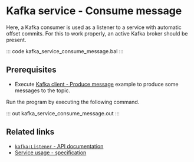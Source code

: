 # Kafka service - Consume message

Here, a Kafka consumer is used as a listener to a service with automatic offset commits. For this to work properly, an active Kafka broker should be present.

::: code kafka_service_consume_message.bal :::

## Prerequisites
- Execute [Kafka client - Produce message](/learn/by-example/kafka-client-produce-message) example to produce some messages to the topic.

Run the program by executing the following command.

::: out kafka_service_consume_message.out :::

## Related links
- [`kafka:Listener` - API documentation](https://lib.ballerina.io/ballerinax/kafka/3.4.0/clients/Listener)
- [Service usage - specification](https://github.com/ballerina-platform/module-ballerinax-kafka/blob/master/docs/spec/spec.md#432-usage)
